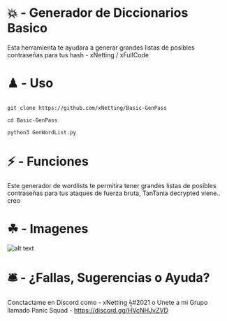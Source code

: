 # 💥 - Generador de Diccionarios Basico

Esta herramienta te ayudara a generar grandes listas de posibles contraseñas para tus hash - xNetting / xFullCode

# ♟ - Uso 

```

git clone https://github.com/xNetting/Basic-GenPass

cd Basic-GenPass

python3 GenWordList.py

```


# ⚡ - Funciones

Este generador de wordlists te permitira tener grandes listas de posibles contraseñas para tus ataques de fuerza bruta, TanTania decrypted viene.. creo

# ☘ - Imagenes

![alt text](https://cdn.discordapp.com/attachments/753459740335538272/860538389013987338/unknown.png)

# 🛎 - ¿Fallas, Sugerencias o Ayuda?

Conctactame en Discord como - xNetting ϟ#2021 o Unete a mi Grupo llamado Panic Squad - https://discord.gg/HVcNHJvZVD
